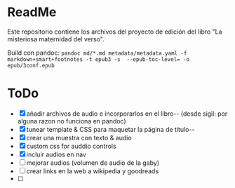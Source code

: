 # ReadMe

Este repositorio contiene los archivos del proyecto de edición del libro "La misteriosa maternidad del verso".

Build con pandoc: `pandoc md/*.md metadata/metadata.yaml -f markdown+smart+footnotes -t epub3 -s  --epub-toc-level= -o epub/3conf.epub`

# ToDo

- [X] añadir archivos de audio e incorporarlos en el libro-- (desde sigil: por alguna razon no funciona en pandoc)
- [X] tunear template & CSS para maquetar la página de título--
- [X] crear una muestra con texto & audio
- [X] custom css for auddio controls
- [X] incluir audios en nav
- [ ] mejorar audios (volumen de audio de la gaby)
- [ ] crear links en la web a wikipedia y goodreads
- [ ] 
